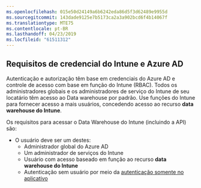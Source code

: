 ```yaml
---
ms.openlocfilehash: 015e50d24149a6b6242eda86d5f3d62489e9955d
ms.sourcegitcommit: 143dade9125e7b5173ca2a3a902bcd6f4b14067f
ms.translationtype: MTE75
ms.contentlocale: pt-BR
ms.lasthandoff: 04/23/2019
ms.locfileid: "61511312"
---
```

<!-- This include is part of the Intune Data Warehouse documentation. -->

## <a name="azure-ad-and-intune-credential-requirements"></a>Requisitos de credencial do Intune e Azure AD

Autenticação e autorização têm base em credenciais do Azure AD e controle de acesso com base em função do Intune (RBAC). Todos os administradores globais e os administradores de serviço do Intune de seu locatário têm acesso ao Data warehouse por padrão. Use funções do Intune para fornecer acesso a mais usuários, concedendo acesso ao recurso **data warehouse do Intune**.

Os requisitos para acessar o Data Warehouse do Intune (incluindo a API) são:

  -  O usuário deve ser um destes:
      -  Administrador global do Azure AD
      -  Um administrador de serviços do Intune
      -  Usuário com acesso baseado em função ao recurso **data warehouse do Intune**
      -  Autenticação sem usuário por meio da [autenticação somente no aplicativo](../data-warehouse-app-only-auth.md) 
